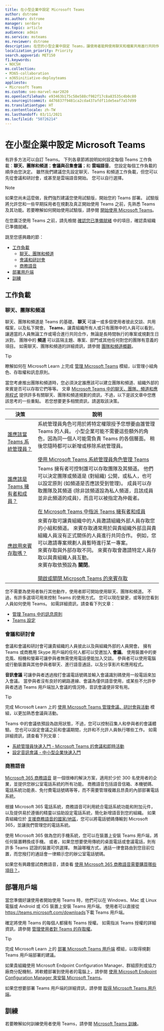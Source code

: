 ```yaml
---
title: 在小型企業中設定 Microsoft Teams
author: dstrome
ms.author: dstrome
manager: serdars
ms.topic: article
audience: admin
ms.service: msteams
ms.reviewer: dstrome
description: 在您的小型企業中設定 Teams，讓使用者能夠使用聊天和檔案共用進行共同作業、設定與參加小型和大型會議，以及透過影片和語音進行交談。
localization_priority: Priority
search.appverid: MET150
f1.keywords:
- NOCSH
ms.collection:
- M365-collaboration
- m365initiative-deployteams
appliesto:
- Microsoft Teams
ms.custom: seo-marvel-mar2020
ms.openlocfilehash: e93463b175c58e588cf982f17c8a83535c4b0c80
ms.sourcegitcommit: 4d76837f9481ca2cda437afdf11de5eaf7a57d99
ms.translationtype: HT
ms.contentlocale: zh-TW
ms.lasthandoff: 03/11/2021
ms.locfileid: "50726214"
---
```

# <a name="set-up-microsoft-teams-in-your-small-business"></a>在小型企業中設定 Microsoft Teams

有許多方法可以自訂 Teams。 下列各章節將說明如何設定每個 Teams 工作負載：**聊天、團隊和頻道**；**會議與召集會議**；和 **雲端語音**。 您設定每個工作負載的順序由您決定。 雖然我們建議您先設定聊天、Teams 和頻道工作負載，但您可以先從會議和研討會，或甚至是雲端語音開始。 您可以自行選擇。

> [!NOTE]
> 如果您尚未這麼做，我們強烈建議您使用試驗版，開始您的 Teams 部署。 試驗版將允許您和一些早期採用者在規劃及真正開始使用 Teams 之前，先熟悉 Teams 及其功能。若要瞭解如何開始使用試驗版，請參閱 [開始使用 Microsoft Teams](get-started-with-teams-quick-start.md)。

在您廣泛使用 Teams 之前，請先檢閱 [確認您已準備就緒](get-started-with-teams-quick-start.md#make-sure-youre-ready) 中的項目，確認貴組織已準備就緒。

跳至您感興趣的節：

- [工作負載](#workloads)
  - [聊天、團隊和頻道](#chat-teams-and-channels)
  - [會議和研討會](#meetings-and-conferencing)
  - [商務語音](#business-voice)
- [部署用戶端](#deploy-clients)
- [訓練](#training)

## <a name="workloads"></a>工作負載
### <a name="chat-teams-and-channels"></a>聊天、團隊和頻道

聊天、團隊和頻道是 Teams 的基礎。 **聊天** 可讓一或多個使用者彼此交談、共用檔案，以及私下開會。 **Teams**，讓貴組織所有人或只有團隊中的人員可以看到，讓適當的人員無論工作或場合進行共同合作，無論是長時間執行的專案或規劃生日派對。 團隊中的 **頻道** 可以區隔主題、專案、部門或其他任何對您的團隊有意義的項目。 如需聊天、團隊和頻道的詳細資訊，請參閱 [團隊和頻道概觀](teams-channels-overview.md)。

> [!TIP]
> 瞭解如何在 Microsoft Learn 上完成 [管理 Microsoft Teams](https://docs.microsoft.com/learn/modules/m365-teams-collab-manage-teams/) 模組，以管理小組角色、存取權和訊息原則。

當您考慮推出團隊和頻道時，您必須決定誰應該可以建立團隊和頻道、組織外部的來賓是否可以存取它們等等。 文章 [Microsoft Teams 中的聊天、團隊、頻道和應用程式](deploy-chat-teams-channels-microsoft-teams-landing-page.md) 提供許多有關聊天、團隊和頻道規劃的資訊，不過，以下是該文章中您應該思考的一些重點。 若您想要更多相關資訊，請選取該決策。

| 決策 | 說明 |
|--|--|
| [誰應該當 Teams 系統管理員？](deploy-chat-teams-channels-microsoft-teams-landing-page.md#teams-administrators) | 系統管理員角色可用於將特定權限授予您想要由誰管理 Teams 的人員。 小型企業可能不需要這些額外的角色，因為同一個人可能需負責 Teams 的各個層面。 稍後您隨時都可以新增或移除系統管理員。<br><br>[使用 Microsoft Teams 系統管理員角色管理 Teams](using-admin-roles.md) |
| [誰應該是 Teams 擁有者和成員？](deploy-chat-teams-channels-microsoft-teams-landing-page.md#teams-owners-and-members) | Teams 擁有者可控制誰可以存取團隊及其頻道。 他們可以決定團隊或頻道是 (對組織) 公開，或私人，也可以設定原則 (如頻道是否應該受到管理)。 成員可以存取團隊及其頻道 (除非該頻道設為私人頻道，且該成員並非此頻道的成員)，而且可以被指定為仲裁者。<br><br>[在 Microsoft Teams 中指派 Teams 擁有者和成員](assign-roles-permissions.md) |
| [應啟用來賓存取嗎？](deploy-chat-teams-channels-microsoft-teams-landing-page.md#guest-access) |來賓存取可讓貴組織中的人員邀請組織外部人員存取您的小組和頻道。 來賓存取通常用於與貴組織外部且與貴組織人員沒有正式關係的人員進行共同合作。 例如，您可以邀請專案規劃人員暫時進行某一專案。<br>來賓存取與外部存取不同。 來賓存取會邀請特定人員存取以與貴組織人員互動。  <br>來賓存取依預設為 **關閉**。 <br><br>[開啟或關閉 Microsoft Teams 的來賓存取](set-up-guests.md)  |

您不需要為使用者執行其他動作，使用者即可開始使用聊天、團隊和頻道。 不過，有許多選項可用來控制 Teams 的使用方式。 您可以現在變更，或等到您看到人員如何使用 Teams。 如需詳細資訊，請查看下列文章：

- [管理 Teams 中的訊息原則](messaging-policies-in-teams.md)
- [Teams 設定](enable-features-office-365.md#teams-settings)

### <a name="meetings-and-conferencing"></a>會議和研討會

會議和會議和研討會可讓貴組織的人員彼此以及與組織外部的人員開會。 擁有 Teams 或商務用 Skype 用戶端的任何人都可以受邀加入 **會議**。 使用裝置中的麥克風、相機和螢幕可讓參與者無需使用電話便能加入交談。 參與者可以使用電腦或行動裝置與其他參與者聊天、進行語音通話，以及分享影片和應用程式。

**音訊會議** 可讓參與者透過撥打會議電話號碼並輸入會議識別碼使用一般電話來加入會議。 當參與者沒有良好的網路連線、會議為僅供語音使用，或某些不允許參與者透過 Teams 用戶端加入會議的情況時，音訊會議便非常有用。

> [!TIP]
> 完成 Microsoft Learn 上的 [使用 Microsoft Teams 管理會議、研討會與活動](https://docs.microsoft.com/learn/modules/m365-teams-collab-manage-meetings) 模組，以更加熟悉會議與活動。

Teams 中的會議依預設為啟用狀態，不過，您可以控制召集人和參與者的會議體驗。 您也可以設定會議之前和會議期間，允許和不允許人員執行哪些工作。 如需詳細資訊，請查看下列文章：

- [系統管理員快速入門 - Microsoft Teams 的會議和即時活動](quick-start-meetings-live-events.md)
- [設定音訊會議 - 中小型企業快速入門](audio-conferencing-smb.md)

### <a name="business-voice"></a>商務語音

[Microsoft 365 商務語音](business-voice/whats-business-voice.md) 是一個很棒的解決方案，適用於少於 300 名使用者的企業，並提供您辦公室電話系統的所有功能。 商務語音包括語音信箱、本機號碼、電話系統功能表、免付費電話號碼等等，而不需要管理複雜且昂貴的內部部署電話系統。

根據 Microsoft 365 電話系統，商務語音可利用統合電話系統功能和附加元件，以及提供易於遵循的精靈以協助設定電話系統，簡化新增語音到您的組織。 如果貴組織位於 [支援商務語音的國家/地區](business-voice/country-region-availability.md)，您可以將電話號碼傳輸到 Microsoft 365，並讓我們管理您的電話系統。

使用 Microsoft 365 做為您的手機系統，您可以在裝置上安裝 Teams 用戶端，將任何裝置轉換成手機。 或者，如果您想要使用傳統的桌面電話或會議電話，則有許多 Teams 認證的裝置可供選擇。 無論哪種方式，通話一律會路由到您目前位置，而您撥打的通話會一律顯示您的辦公室電話號碼。

如果您有興趣嘗試商務語音，請查看 [使用 Microsoft 365 商務語音需要購買哪些項目？](business-voice/what-to-buy.md)。

## <a name="deploy-clients"></a>部署用戶端

當您準備好讓使用者開始使用 Teams 時，他們可以在 Windows、Mac 或 Linux 電腦或 Android 或 iOS 裝置上安裝 Teams 用戶端。 使用者可以直接從 <https://teams.microsoft.com/downloads>下載 Teams 用戶端。

確定將使用 Teams 的每個人都擁有 Teams 授權。 如需指派 Teams 授權的詳細資訊，請參閱 [管理使用者對 Teams 的存取權](user-access.md#using-the-microsoft-365-admin-center)。

> [!TIP]
> 完成 Microsoft Learn 上的 [部署 Microsoft Teams 用戶端](https://docs.microsoft.com/learn/modules/m365-teams-collab-deploy-clients/) 模組，以取得規劃 Teams 用戶端部署的建議。

如果貴組織使用 Microsoft Endpoint Configuration Manager、群組原則或協力廠商分配機制，將軟體部署到使用者的電腦上，請參閱 [使用 Microsoft Endpoint Configuration Manager 來安裝 Microsoft Teams](msi-deployment.md)。

如果您想要部署 Teams 用戶端的詳細資訊，請參閱 [取得 Microsoft Teams 用戶端](get-clients.md)。

## <a name="training"></a>訓練

若要瞭解如何訓練使用者使用 Teams，請參閱 [Microsoft Teams 訓練](training-microsoft-teams-landing-page.md)。